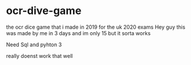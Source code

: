 # ocr-dive-game
the ocr dice game that i made in 2019 for the uk 2020 exams
Hey guy this was made by me in 3 days and im only 15 but it sorta works

Need Sql and pyhton 3 


really doenst work that well
